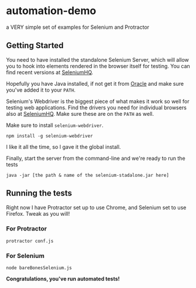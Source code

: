 # automation-demo
a VERY simple set of examples for Selenium and Protractor

Getting Started
---------------
You need to have installed the standalone Selenium Server, which will allow you to hook into elements rendered in the browser itself for testing.  You can find recent versions at [SeleniumHQ](http://www.seleniumhq.org/download/).

Hopefully you have Java installed, if not get it from [Oracle](http://www.oracle.com/technetwork/java/javase/downloads/index-jsp-138363.html) and make sure you've added it to your `PATH`.

Selenium's Webdriver is the biggest piece of what makes it work so well for testing web applications.  Find the drivers you need for individual browsers also at [SeleniumHQ](http://www.seleniumhq.org/projects/webdriver/).  Make sure these are on the `PATH` as well.

Make sure to install `selenium-webdriver`.
```
npm install -g selenium-webdriver
```
I like it all the time, so I gave it the global install.

Finally, start the server from the command-line and we're ready to run the tests
```
java -jar [the path & name of the selenium-stadalone.jar here]
```
Running the tests
-----------------
Right now I have Protractor set up to use Chrome, and Selenium set to use Firefox.  Tweak as you will!
### For Protractor
```
protractor conf.js
```
### For Selenium
```
node bareBonesSelenium.js
```
**Congratulations, you've run automated tests!**